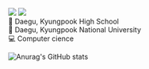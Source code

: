 <a href="https://velog.io/@whipbaek" target="_blank"><img src="https://img.shields.io/badge/whipbaek.log-41454a?style=flat-square&logo=Velog&logoColor=white"/></a>
<a href="" target="_blank"><img src="https://img.shields.io/badge/whipbaek@gmail.com-EA4335?style=flat-square&logo=Gmail&logoColor=white"/></a> <br>
📗 Daegu, Kyungpook High School <br>
📙 Daegu, Kyungpook National University <br>
💻 Computer cience


![Anurag's GitHub stats](https://github-readme-stats.vercel.app/api?username=whipbaek&show_icons=true&theme=swift)
